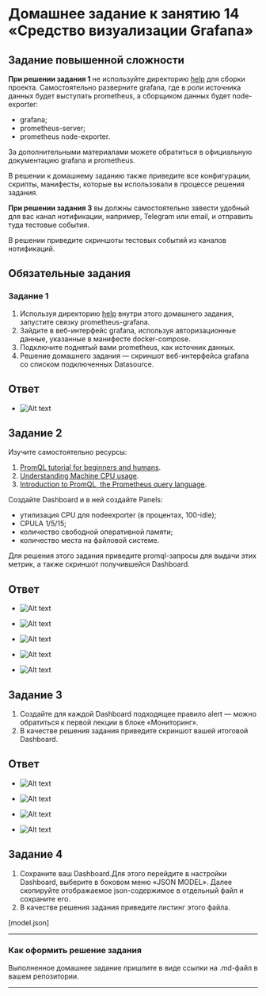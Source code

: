 # Домашнее задание к занятию 14 «Средство визуализации Grafana»

## Задание повышенной сложности

**При решении задания 1** не используйте директорию [help](./help) для сборки проекта. Самостоятельно разверните grafana, где в роли источника данных будет выступать prometheus, а сборщиком данных будет node-exporter:

- grafana;
- prometheus-server;
- prometheus node-exporter.

За дополнительными материалами можете обратиться в официальную документацию grafana и prometheus.

В решении к домашнему заданию также приведите все конфигурации, скрипты, манифесты, которые вы
использовали в процессе решения задания.

**При решении задания 3** вы должны самостоятельно завести удобный для вас канал нотификации, например, Telegram или email, и отправить туда тестовые события.

В решении приведите скриншоты тестовых событий из каналов нотификаций.

## Обязательные задания

### Задание 1

1. Используя директорию [help](./help) внутри этого домашнего задания, запустите связку prometheus-grafana.
1. Зайдите в веб-интерфейс grafana, используя авторизационные данные, указанные в манифесте docker-compose.
1. Подключите поднятый вами prometheus, как источник данных.
1. Решение домашнего задания — скриншот веб-интерфейса grafana со списком подключенных Datasource.

## Ответ

- ![Alt text](https://github.com/wineperm/SHDEVOPS-2/assets/15356046/d44aebae-fb4d-408d-be58-8f73f2e06cc4)

## Задание 2

Изучите самостоятельно ресурсы:

1. [PromQL tutorial for beginners and humans](https://valyala.medium.com/promql-tutorial-for-beginners-9ab455142085).
1. [Understanding Machine CPU usage](https://www.robustperception.io/understanding-machine-cpu-usage).
1. [Introduction to PromQL, the Prometheus query language](https://grafana.com/blog/2020/02/04/introduction-to-promql-the-prometheus-query-language/).

Создайте Dashboard и в ней создайте Panels:

- утилизация CPU для nodeexporter (в процентах, 100-idle);
- CPULA 1/5/15;
- количество свободной оперативной памяти;
- количество места на файловой системе.

Для решения этого задания приведите promql-запросы для выдачи этих метрик, а также скриншот получившейся Dashboard.

## Ответ

- ![Alt text](https://github.com/wineperm/SHDEVOPS-2/assets/15356046/9078e246-e63f-4a28-9225-8cac617ba2e0)

- ![Alt text](https://github.com/wineperm/SHDEVOPS-2/assets/15356046/7936a64e-233c-4e52-8c9f-f62911c061d9)

- ![Alt text](https://github.com/wineperm/SHDEVOPS-2/assets/15356046/869b3867-5cad-432f-ac48-bc2f3b4f226a)

- ![Alt text](https://github.com/wineperm/SHDEVOPS-2/assets/15356046/d831dbdd-eebf-4b66-b65b-0995aefab3e4)

- ![Alt text](https://github.com/wineperm/SHDEVOPS-2/assets/15356046/e63b9576-301d-4b1d-9254-348dfb3fe3ac)

## Задание 3

1. Создайте для каждой Dashboard подходящее правило alert — можно обратиться к первой лекции в блоке «Мониторинг».
1. В качестве решения задания приведите скриншот вашей итоговой Dashboard.

## Ответ

- ![Alt text](https://github.com/wineperm/SHDEVOPS-2/assets/15356046/f849c0f4-9fbf-4b26-9ebf-eae2168919ee)

- ![Alt text](https://github.com/wineperm/SHDEVOPS-2/assets/15356046/f2a8e627-5aad-478d-8812-dc94cb1d3f5c)

- ![Alt text](https://github.com/wineperm/SHDEVOPS-2/assets/15356046/111e404b-232b-4466-83c2-55907a1cf498)

- ![Alt text](https://github.com/wineperm/SHDEVOPS-2/assets/15356046/9773839d-522f-4593-9e36-f4ad079d5d6c)

## Задание 4

1. Сохраните ваш Dashboard.Для этого перейдите в настройки Dashboard, выберите в боковом меню «JSON MODEL». Далее скопируйте отображаемое json-содержимое в отдельный файл и сохраните его.
1. В качестве решения задания приведите листинг этого файла.

[model.json]

---

### Как оформить решение задания

Выполненное домашнее задание пришлите в виде ссылки на .md-файл в вашем репозитории.

---
